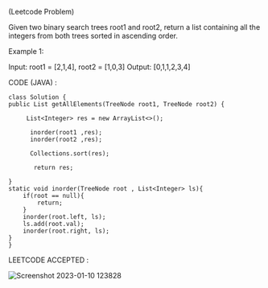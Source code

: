 (Leetcode Problem)

Given two binary search trees root1 and root2, return a list containing all the integers from both trees sorted in ascending order.

 

Example 1:


Input: root1 = [2,1,4], root2 = [1,0,3]
Output: [0,1,1,2,3,4]

CODE (JAVA) :

```
class Solution {
public List getAllElements(TreeNode root1, TreeNode root2) {

     List<Integer> res = new ArrayList<>();
    
      inorder(root1 ,res);
      inorder(root2 ,res);
   
      Collections.sort(res);
    
       return res;
    
}
static void inorder(TreeNode root , List<Integer> ls){
    if(root == null){
        return;
    }
    inorder(root.left, ls);
    ls.add(root.val);
    inorder(root.right, ls);          
}
}
```
LEETCODE ACCEPTED :

![Screenshot 2023-01-10 123828](https://user-images.githubusercontent.com/73281015/211484516-bf3e6ebb-fbba-4486-b16b-4be1aa1a7f12.png)
